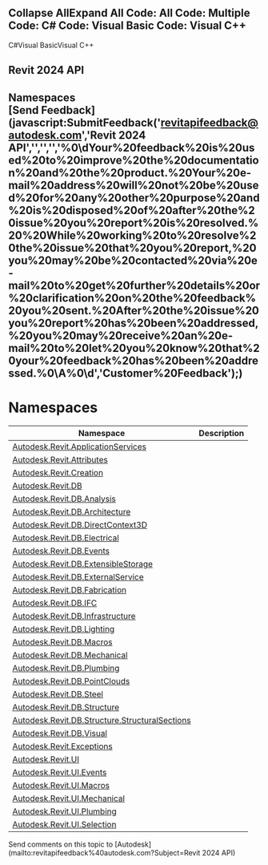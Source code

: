 ﻿

Collapse AllExpand All Code: All Code: Multiple Code: C# Code: Visual Basic Code: Visual C++   
---  
  
C#Visual BasicVisual C++

Revit 2024 API  
---  
Namespaces  
[Send Feedback](javascript:SubmitFeedback\('revitapifeedback@autodesk.com','Revit 2024 API','','','','%0\\dYour%20feedback%20is%20used%20to%20improve%20the%20documentation%20and%20the%20product.%20Your%20e-mail%20address%20will%20not%20be%20used%20for%20any%20other%20purpose%20and%20is%20disposed%20of%20after%20the%20issue%20you%20report%20is%20resolved.%20%20While%20working%20to%20resolve%20the%20issue%20that%20you%20report,%20you%20may%20be%20contacted%20via%20e-mail%20to%20get%20further%20details%20or%20clarification%20on%20the%20feedback%20you%20sent.%20After%20the%20issue%20you%20report%20has%20been%20addressed,%20you%20may%20receive%20an%20e-mail%20to%20let%20you%20know%20that%20your%20feedback%20has%20been%20addressed.%0\\A%0\\d','Customer%20Feedback'\);)  
---  
  
# Namespaces

| Namespace | Description |
| --- | --- |
| [Autodesk.Revit.ApplicationServices](91957e18-2935-006c-83ab-3b5b9dbb5928.md) |  |
| [Autodesk.Revit.Attributes](59587eb2-4714-707c-9ec9-766e70658df7.md) |  |
| [Autodesk.Revit.Creation](ded320da-058a-4edd-0418-0582389559a7.md) |  |
| [Autodesk.Revit.DB](87546ba7-461b-c646-cbb1-2cb8f5bff8b2.md) |  |
| [Autodesk.Revit.DB.Analysis](958e2e12-587d-f188-5d7b-f13d7dbfdf48.md) |  |
| [Autodesk.Revit.DB.Architecture](720f0c58-cb2b-4f13-374a-7348ed0a1cd3.md) |  |
| [Autodesk.Revit.DB.DirectContext3D](f4ba10f0-55ea-5344-173b-688405391794.md) |  |
| [Autodesk.Revit.DB.Electrical](212a1314-7843-2c6c-3322-363127e4059f.md) |  |
| [Autodesk.Revit.DB.Events](b86712d6-83b3-e044-8016-f9881ecd3800.md) |  |
| [Autodesk.Revit.DB.ExtensibleStorage](79486a74-376c-9555-c873-45d5a750f051.md) |  |
| [Autodesk.Revit.DB.ExternalService](a88f2d1d-c02f-a901-9543-44e4b5dd5fc9.md) |  |
| [Autodesk.Revit.DB.Fabrication](49e74a25-7ea1-efa6-548a-a3c3d0655e43.md) |  |
| [Autodesk.Revit.DB.IFC](b823fafb-1ba1-896b-4097-142c2817ce74.md) |  |
| [Autodesk.Revit.DB.Infrastructure](cedea963-42a0-acf8-0f0e-5477c4212ae9.md) |  |
| [Autodesk.Revit.DB.Lighting](a6a04f07-7fd2-0a4e-12e7-01842ee6daaf.md) |  |
| [Autodesk.Revit.DB.Macros](8b8f9876-f4c2-abff-fc5b-79e337d84e01.md) |  |
| [Autodesk.Revit.DB.Mechanical](0eafd899-5912-56fd-94b1-d286156e26fc.md) |  |
| [Autodesk.Revit.DB.Plumbing](cc553597-37c2-fcd9-6025-d904c129c80a.md) |  |
| [Autodesk.Revit.DB.PointClouds](5974062a-47d4-c7bb-16f2-d5dd193bd170.md) |  |
| [Autodesk.Revit.DB.Steel](9b98b590-ace1-9487-a688-8942d90305f1.md) |  |
| [Autodesk.Revit.DB.Structure](d586b341-f687-9d90-e96d-255806b7d4fc.md) |  |
| [Autodesk.Revit.DB.Structure.StructuralSections](09862f38-63f6-a5f8-e560-ae775901bc92.md) |  |
| [Autodesk.Revit.DB.Visual](f5a10581-6ac2-be19-0e32-f87d05bc8b83.md) |  |
| [Autodesk.Revit.Exceptions](e3bbc463-dccb-6964-e8ef-697c9ed07a27.md) |  |
| [Autodesk.Revit.UI](e86fd90a-8957-02a6-da7f-ced248966e3e.md) |  |
| [Autodesk.Revit.UI.Events](21d3e79a-2484-60b0-b4c6-5cf65cd96039.md) |  |
| [Autodesk.Revit.UI.Macros](b95f100a-6cb5-12b3-9b2d-01bc661452db.md) |  |
| [Autodesk.Revit.UI.Mechanical](9c9cf593-a9fe-7469-53c5-7b56ba7cd17e.md) |  |
| [Autodesk.Revit.UI.Plumbing](a4cc3644-f568-6568-9c2f-dcdb6eafdf6b.md) |  |
| [Autodesk.Revit.UI.Selection](11785869-cc9e-03fc-97db-767a59af10a1.md) |  |
  
Send comments on this topic to [Autodesk](mailto:revitapifeedback%40autodesk.com?Subject=Revit 2024 API)